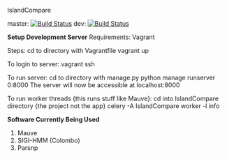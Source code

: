 IslandCompare

master: [![Build Status](https://travis-ci.com/brinkmanlab/IslandCompare.svg?token=SoRFeR6YxfonSdfpVcpV&branch=master)](https://travis-ci.com/brinkmanlab/IslandCompare)
dev: [![Build Status](https://travis-ci.com/brinkmanlab/IslandCompare.svg?token=SoRFeR6YxfonSdfpVcpV&branch=dev)](https://travis-ci.com/brinkmanlab/IslandCompare)

**Setup Development Server**
Requirements:
    Vagrant

Steps:
    cd to directory with Vagrantfile
    vagrant up

To login to server:
    vagrant ssh

To run server:
    cd to directory with manage.py
    python manage runserver 0:8000
    The server will now be accessible at localhost:8000

To run worker threads {this runs stuff like Mauve}:
    cd into IslandCompare directory {the project not the app}
    celery -A IslandCompare worker -l info

**Software Currently Being Used**
1. Mauve
2. SIGI-HMM (Colombo)
3. Parsnp